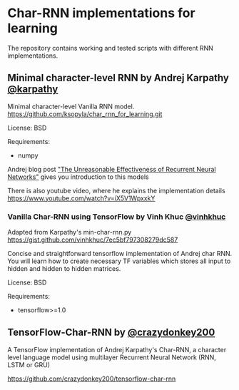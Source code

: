 # Char-RNN implementations for learning
The repository contains working and tested scripts with different RNN implementations. 

## Minimal character-level RNN by Andrej Karpathy [@karpathy](https://github.com/karpathy)
Minimal character-level Vanilla RNN model. 
https://github.com/ksopyla/char_rnn_for_learning.git

License: BSD

Requirements: 
* numpy


Andrej blog post ["The Unreasonable Effectiveness of Recurrent Neural Networks"](http://karpathy.github.io/2015/05/21/rnn-effectiveness/) gives you introduction to this models

There is also youtube video, where he explains the implementation details
https://www.youtube.com/watch?v=iX5V1WpxxkY

### Vanilla Char-RNN using TensorFlow by Vinh Khuc [@vinhkhuc](https://github.com/vinhkhuc)

Adapted from Karpathy's min-char-rnn.py https://gist.github.com/vinhkhuc/7ec5bf797308279dc587

Concise and straightforward tensorflow implementation of Andrej char RNN. You will learn how to create necessary TF variables which stores all input to hidden and hidden to hidden matrices.

License: BSD

Requirements: 
* tensorflow>=1.0

## TensorFlow-Char-RNN by [@crazydonkey200](https://github.com/crazydonkey200)

A TensorFlow implementation of Andrej Karpathy's Char-RNN, a character level language model using multilayer Recurrent Neural Network (RNN, LSTM or GRU)

https://github.com/crazydonkey200/tensorflow-char-rnn
